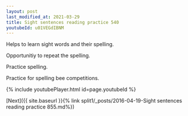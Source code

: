 ```yaml
---
layout: post
last_modified_at: 2021-03-29
title: Sight sentences reading practice 540
youtubeId: u01VEGdIBNM
---
```

 
 
Helps to learn sight words and their spelling.

Opportunitiy to repeat the spelling. 

Practice spelling. 
 
Practice for spelling bee competitions. 
 
{% include youtubePlayer.html id=page.youtubeId %}
 
 

[Next]({{ site.baseurl }}{% link  split1/_posts/2016-04-19-Sight sentences reading practice 855.md%})
 
